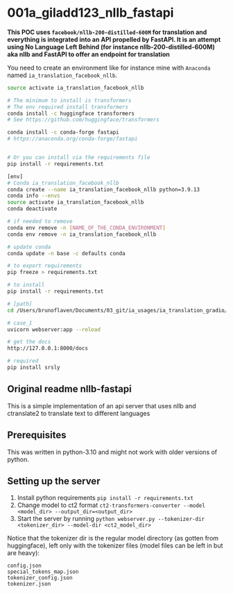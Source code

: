 # 001a_giladd123_nllb_fastapi

**This POC uses `facebook/nllb-200-distilled-600M` for translation and everything is integrated into an API propelled by FastAPI. It is an attempt using No Language Left Behind (for instance nllb-200-distilled-600M) aka nllb and FastAPI to offer an endpoint for translation**


You need to create an environment like for instance mine with `Anaconda` named `ia_translation_facebook_nllb`.

```bash
source activate ia_translation_facebook_nllb

# The minimum to install is transformers
# The env required install transformers
conda install -c huggingface transformers 
# See https://github.com/huggingface/transformers

conda install -c conda-forge fastapi
# https://anaconda.org/conda-forge/fastapi


# Or you can install via the requirements file
pip install -r requirements.txt
```

```bash
[env]
# Conda ia_translation_facebook_nllb
conda create --name ia_translation_facebook_nllb python=3.9.13
conda info --envs
source activate ia_translation_facebook_nllb
conda deactivate

# if needed to remove
conda env remove -n [NAME_OF_THE_CONDA_ENVIRONMENT]
conda env remove -n ia_translation_facebook_nllb

# update conda
conda update -n base -c defaults conda

# to export requirements
pip freeze > requirements.txt

# to install
pip install -r requirements.txt

# [path]
cd /Users/brunoflaven/Documents/03_git/ia_usages/ia_translation_gradio/001a_giladd123_nllb_fastapi/

# case_1
uvicorn webserver:app --reload

# get the docs
http://127.0.0.1:8000/docs

# required
pip install srsly
```


## Original readme nllb-fastapi

This is a simple implementation of an api server that uses nllb and ctranslate2 to translate text to different languages

## Prerequisites

This was written in python-3.10 and might not work with older versions of python.

## Setting up the server

1. Install python requirements `pip install -r requirements.txt`
2. Change model to ct2 format `ct2-transformers-converter --model <model_dir> --output_dir=<output_dir>`
3. Start the server by running `python webserver.py --tokenizer-dir <tokenizer_dir> --model-dir <ct2_model_dir>`

Notice that the tokenizer dir is the regular model directory (as gotten from huggingface), left only with the tokenizer files (model files can be left in but are heavy):

```
config.json
special_tokens_map.json
tokenizer_config.json
tokenizer.json
```
